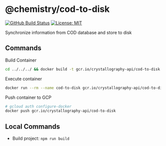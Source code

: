 # @chemistry/cod-to-disk

[![GitHub Build Status](https://github.com/chemistry/crystallography.io/workflows/CI/badge.svg)](https://github.com/chemistry/crystallography.io/actions?query=workflow%3ACI)
[![License: MIT](https://img.shields.io/badge/License-MIT-gren.svg)](https://opensource.org/licenses/MIT)

Synchronize information from COD database and store to disk

## Commands

Build Container

```bash
cd ../../../ && docker build -t gcr.io/crystallography-api/cod-to-disk -f packages/containers/cod-to-disk/Dockerfile .
```

Execute container

```bash
docker run --rm --name cod-to-disk gcr.io/crystallography-api/cod-to-disk
```

Push container to GCP

```bash
# gcloud auth configure-docker
docker push gcr.io/crystallography-api/cod-to-disk
```

## Local Commands

* Build project: `npm run build`
